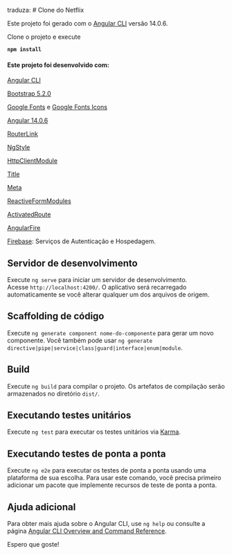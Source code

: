 traduza: # Clone do Netflix

Este projeto foi gerado com o [Angular CLI](https://github.com/angular/angular-cli) versão 14.0.6.

Clone o projeto e execute

**`npm install`**

#### Este projeto foi desenvolvido com:

  [Angular CLI](https://angular.io/cli)

  [Bootstrap 5.2.0](https://getbootstrap.com/docs/5.2/getting-started/introduction/)

  [Google Fonts](https://fonts.google.com/) e [Google Fonts Icons](https://fonts.google.com/icons)

  [Angular 14.0.6](https://www.npmjs.com/package/@angular/cli/v/14.0.6)

  [RouterLink](https://angular.io/api/router/RouterLink)

  [NgStyle](https://angular.io/api/common/NgStyle)

  [HttpClientModule](https://angular.io/api/common/http/HttpClientModule)

  [Title](https://angular.io/api/platform-browser/Title)

  [Meta](https://angular.io/api/platform-browser/Meta)

  [ReactiveFormModules](https://angular.io/api/forms/ReactiveFormsModule)

  [ActivatedRoute](https://angular.io/api/router/ActivatedRoute#description)

  [AngularFire](https://github.com/angular/angularfire)
  
  [Firebase](https://github.com/angular/angularfire): Serviços de Autenticação e Hospedagem.

## Servidor de desenvolvimento

Execute `ng serve` para iniciar um servidor de desenvolvimento. Acesse `http://localhost:4200/`. O aplicativo será recarregado automaticamente se você alterar qualquer um dos arquivos de origem.

## Scaffolding de código

Execute `ng generate component nome-do-componente` para gerar um novo componente. Você também pode usar `ng generate directive|pipe|service|class|guard|interface|enum|module`.

## Build

Execute `ng build` para compilar o projeto. Os artefatos de compilação serão armazenados no diretório `dist/`.

## Executando testes unitários

Execute `ng test` para executar os testes unitários via [Karma](https://karma-runner.github.io/).

## Executando testes de ponta a ponta

Execute `ng e2e` para executar os testes de ponta a ponta usando uma plataforma de sua escolha. Para usar este comando, você precisa primeiro adicionar um pacote que implemente recursos de teste de ponta a ponta.

## Ajuda adicional

Para obter mais ajuda sobre o Angular CLI, use `ng help` ou consulte a página [Angular CLI Overview and Command Reference](https://angular.io/cli).

Espero que goste!
